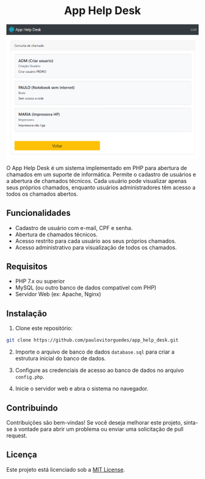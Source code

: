 <h1 align="center">App Help Desk</h1>

![Interface-projeto-Calculator](_img/cadastro.png)

O App Help Desk é um sistema implementado em PHP para abertura de chamados em um suporte de informática. Permite o cadastro de usuários e a abertura de chamados técnicos. Cada usuário pode visualizar apenas seus próprios chamados, enquanto usuários administradores têm acesso a todos os chamados abertos.

## Funcionalidades

- Cadastro de usuário com e-mail, CPF e senha.
- Abertura de chamados técnicos.
- Acesso restrito para cada usuário aos seus próprios chamados.
- Acesso administrativo para visualização de todos os chamados.

## Requisitos

- PHP 7.x ou superior
- MySQL (ou outro banco de dados compatível com PHP)
- Servidor Web (ex: Apache, Nginx)

## Instalação

1. Clone este repositório:

```bash
git clone https://github.com/paulovitorguedes/app_help_desk.git
```
2. Importe o arquivo de banco de dados ```database.sql``` para criar a estrutura inicial do banco de dados.

3. Configure as credenciais de acesso ao banco de dados no arquivo ```config.php```.

4. Inicie o servidor web e abra o sistema no navegador.


## Contribuindo

Contribuições são bem-vindas! Se você deseja melhorar este projeto, sinta-se à vontade para abrir um problema ou enviar uma solicitação de pull request.

## Licença

Este projeto está licenciado sob a [MIT License](https://opensource.org/licenses/MIT).
